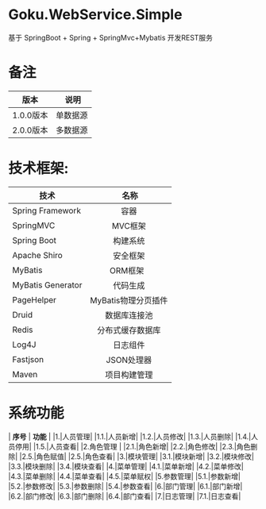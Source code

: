 # Goku.WebService.Simple
基于 SpringBoot + Spring + SpringMvc+Mybatis 开发REST服务

# 备注</br>
| **版本** |  **说明**| 
| ------   |:------:|
| 1.0.0版本| 单数据源|
| 2.0.0版本| 多数据源|

# 技术框架:
| **技术** |  **名称**| 
| ------   |:------:|
| Spring Framework | 容器  |
| SpringMVC | MVC框架  |
| Spring Boot|构建系统|
| Apache Shiro | 安全框架  |
| MyBatis | ORM框架  |
| MyBatis Generator | 代码生成  |
| PageHelper | MyBatis物理分页插件  |
| Druid | 数据库连接池  | 
| Redis | 分布式缓存数据库  |
| Log4J | 日志组件  | 
| Fastjson |JSON处理器|
| Maven | 项目构建管理  |

# 系统功能
| **序号** | **功能** |
|1.|人员管理|
|1.1.|人员新增|
|1.2.|人员修改|
|1.3.|人员删除|
|1.4.|人员停用|
|1.5.|人员查看|
|2.角色管理 |
|2.1.|角色新增|
|2.2.|角色修改|
|2.3.|角色删除|
|2.5.|角色赋值|
|2.5.|角色查看|
|3.|模块管理|
|3.1.|模块新增|
|3.2.|模块修改|
|3.3.|模块删除|
|3.4.|模块查看|
|4.|菜单管理|
|4.1.|菜单新增|
|4.2.|菜单修改|
|4.3.|菜单删除|
|4.4.|菜单查看|
|4.5.|菜单赋权|
|5.参数管理|
|5.1.|参数新增|
|5.2.|参数修改|
|5.3.|参数删除|
|5.4.|参数查看|
|6.|部门管理|
|6.1.|部门新增|
|6.2.|部门修改|
|6.3.|部门删除|
|6.4.|部门查看|
|7.|日志管理|
|7.1.|日志查看|



